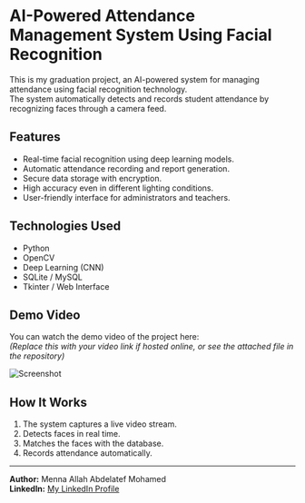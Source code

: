 # AI-Powered Attendance Management System Using Facial Recognition

This is my graduation project, an AI-powered system for managing attendance using facial recognition technology.  
The system automatically detects and records student attendance by recognizing faces through a camera feed.

## Features
- Real-time facial recognition using deep learning models.
- Automatic attendance recording and report generation.
- Secure data storage with encryption.
- High accuracy even in different lighting conditions.
- User-friendly interface for administrators and teachers.

## Technologies Used
- Python
- OpenCV
- Deep Learning (CNN)
- SQLite / MySQL
- Tkinter / Web Interface

## Demo Video
You can watch the demo video of the project here:  
*(Replace this with your video link if hosted online, or see the attached file in the repository)*

![Screenshot](screenshot1.png)

## How It Works
1. The system captures a live video stream.
2. Detects faces in real time.
3. Matches the faces with the database.
4. Records attendance automatically.

---

**Author:** Menna Allah Abdelatef Mohamed  
**LinkedIn:** [My LinkedIn Profile](https://www.linkedin.com/in/menna-allah-abdelatef-mohamed-366986238/)
